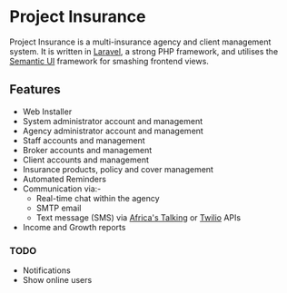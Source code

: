 # Project Insurance

Project Insurance is a multi-insurance agency and client management system. It is written in [Laravel](https://laravel.com), a strong PHP framework, and utilises the [Semantic UI](https://semantic-ui.com) framework for smashing frontend views. 

## Features

- Web Installer
- System administrator account and management
- Agency administrator account and management
- Staff accounts and management
- Broker accounts and management
- Client accounts and management
- Insurance products, policy and cover management
- Automated Reminders
- Communication via:-
  - Real-time chat within the agency
  - SMTP email
  - Text message (SMS) via [Africa's Talking](https://africastalking.com) or [Twilio](https://twilio.com) APIs
- Income and Growth reports

### TODO
- Notifications
- Show online users
